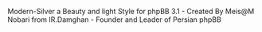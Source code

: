 Modern-Silver a Beauty and light Style for phpBB 3.1 - Created By Meis@M Nobari from IR.Damghan - Founder and Leader of Persian phpBB
